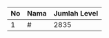 | No | Nama            | Jumlah Level |
|----|-----------------|--------------|
| 1  | #    |    2835        |

